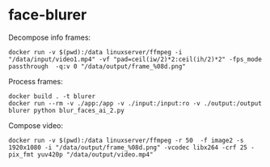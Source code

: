 # face-blurer


Decompose info frames:
```
docker run -v $(pwd):/data linuxserver/ffmpeg -i "/data/input/video1.mp4" -vf "pad=ceil(iw/2)*2:ceil(ih/2)*2" -fps_mode passthrough  -q:v 0 "/data/output/frame_%08d.png"
```

Process frames:
```
docker build . -t blurer 
docker run --rm -v ./app:/app -v ./input:/input:ro -v ./output:/output blurer python blur_faces_ai_2.py
```

Compose video:
```
docker run -v $(pwd):/data linuxserver/ffmpeg -r 50  -f image2 -s 1920x1080 -i "/data/output/frame_%08d.png" -vcodec libx264 -crf 25 -pix_fmt yuv420p "/data/output/video.mp4"
```